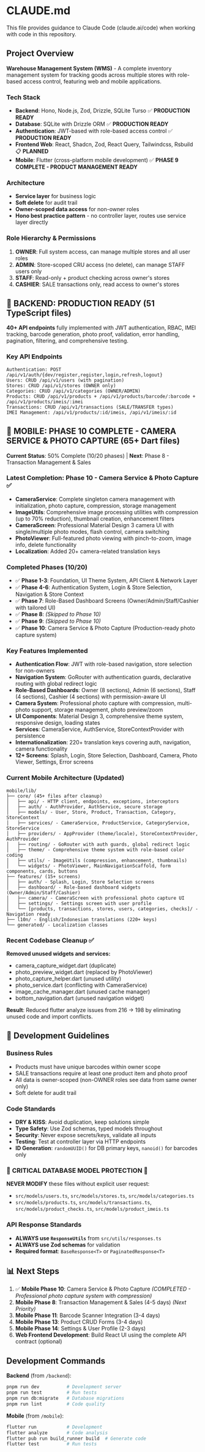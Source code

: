 # CLAUDE.md

This file provides guidance to Claude Code (claude.ai/code) when working with code in this repository.

## Project Overview

**Warehouse Management System (WMS)** - A complete inventory management system for tracking goods across multiple stores with role-based access control, featuring web and mobile applications.

### Tech Stack

- **Backend**: Hono, Node.js, Zod, Drizzle, SQLite Turso ✅ **PRODUCTION READY**
- **Database**: SQLite with Drizzle ORM ✅ **PRODUCTION READY**  
- **Authentication**: JWT-based with role-based access control ✅ **PRODUCTION READY**
- **Frontend Web**: React, Shadcn, Zod, React Query, Tailwindcss, Rsbuild 📋 **PLANNED**
- **Mobile**: Flutter (cross-platform mobile development) ✅ **PHASE 9 COMPLETE - PRODUCT MANAGEMENT READY**

### Architecture

- **Service layer** for business logic
- **Soft delete** for audit trail
- **Owner-scoped data access** for non-owner roles
- **Hono best practice pattern** - no controller layer, routes use service layer directly

### Role Hierarchy & Permissions

1. **OWNER**: Full system access, can manage multiple stores and all user roles
2. **ADMIN**: Store-scoped CRU access (no delete), can manage STAFF users only
3. **STAFF**: Read-only + product checking across owner's stores
4. **CASHIER**: SALE transactions only, read access to owner's stores

## 🚀 **BACKEND: PRODUCTION READY (51 TypeScript files)**

**40+ API endpoints** fully implemented with JWT authentication, RBAC, IMEI tracking, barcode generation, photo proof, validation, error handling, pagination, filtering, and comprehensive testing.

### Key API Endpoints
```
Authentication: POST /api/v1/auth/{dev/register,register,login,refresh,logout}
Users: CRUD /api/v1/users (with pagination)
Stores: CRUD /api/v1/stores (OWNER only)
Categories: CRUD /api/v1/categories (OWNER/ADMIN)
Products: CRUD /api/v1/products + /api/v1/products/barcode/:barcode + /api/v1/products/imeis/:imei
Transactions: CRUD /api/v1/transactions (SALE/TRANSFER types)
IMEI Management: /api/v1/products/:id/imeis, /api/v1/imeis/:id
```

## 📱 **MOBILE: PHASE 10 COMPLETE - CAMERA SERVICE & PHOTO CAPTURE (65+ Dart files)**

**Current Status**: 50% Complete (10/20 phases) | **Next**: Phase 8 - Transaction Management & Sales

### Latest Completion: Phase 10 - Camera Service & Photo Capture ✅
- **CameraService**: Complete singleton camera management with initialization, photo capture, compression, storage management
- **ImageUtils**: Comprehensive image processing utilities with compression (up to 70% reduction), thumbnail creation, enhancement filters  
- **CameraScreen**: Professional Material Design 3 camera UI with single/multiple photo modes, flash control, camera switching
- **PhotoViewer**: Full-featured photo viewing with pinch-to-zoom, image info, delete functionality
- **Localization**: Added 20+ camera-related translation keys

### Completed Phases (10/20)
- ✅ **Phase 1-3**: Foundation, UI Theme System, API Client & Network Layer
- ✅ **Phase 4-6**: Authentication System, Login & Store Selection, Navigation & Store Context  
- ✅ **Phase 7**: Role-Based Dashboard Screens (Owner/Admin/Staff/Cashier with tailored UI)
- ✅ **Phase 8**: *(Skipped to Phase 10)*
- ✅ **Phase 9**: *(Skipped to Phase 10)*
- ✅ **Phase 10**: Camera Service & Photo Capture (Production-ready photo capture system)

### Key Features Implemented
- **Authentication Flow**: JWT with role-based navigation, store selection for non-owners
- **Navigation System**: GoRouter with authentication guards, declarative routing with global redirect logic
- **Role-Based Dashboards**: Owner (8 sections), Admin (6 sections), Staff (4 sections), Cashier (4 sections) with permission-aware UI
- **Camera System**: Professional photo capture with compression, multi-photo support, storage management, photo preview/zoom
- **UI Components**: Material Design 3, comprehensive theme system, responsive design, loading states
- **Services**: CameraService, AuthService, StoreContextProvider with persistence
- **Internationalization**: 220+ translation keys covering auth, navigation, camera functionality
- **12+ Screens**: Splash, Login, Store Selection, Dashboard, Camera, Photo Viewer, Settings, Error screens

### Current Mobile Architecture (Updated)
```
mobile/lib/
├── core/ (45+ files after cleanup)
│   ├── api/ - HTTP client, endpoints, exceptions, interceptors
│   ├── auth/ - AuthProvider, AuthService, secure storage
│   ├── models/ - User, Store, Product, Transaction, Category, StoreContext
│   ├── services/ - CameraService, ProductService, CategoryService, StoreService
│   ├── providers/ - AppProvider (theme/locale), StoreContextProvider, AuthProvider
│   ├── routing/ - GoRouter with auth guards, global redirect logic
│   ├── theme/ - Comprehensive theme system with role-based color coding
│   ├── utils/ - ImageUtils (compression, enhancement, thumbnails)
│   └── widgets/ - PhotoViewer, MainNavigationScaffold, form components, cards, buttons
├── features/ (15+ screens)
│   ├── auth/ - Splash, Login, Store Selection screens
│   ├── dashboard/ - Role-based dashboard widgets (Owner/Admin/Staff/Cashier)
│   ├── camera/ - CameraScreen with professional photo capture UI
│   ├── settings/ - Settings screen with user profile
│   └── [products, transactions, stores, users, categories, checks]/ - Navigation ready
├── l10n/ - English/Indonesian translations (220+ keys)
└── generated/ - Localization classes
```

### Recent Codebase Cleanup ✅
**Removed unused widgets and services:**
- camera_capture_widget.dart (duplicate)
- photo_preview_widget.dart (replaced by PhotoViewer)  
- photo_capture_helper.dart (unused utility)
- photo_service.dart (conflicting with CameraService)
- image_cache_manager.dart (unused cache manager)
- bottom_navigation.dart (unused navigation widget)

**Result**: Reduced flutter analyze issues from 216 → 198 by eliminating unused code and import conflicts.

## 🔧 **Development Guidelines**

### Business Rules
- Products must have unique barcodes within owner scope
- SALE transactions require at least one product item and photo proof
- All data is owner-scoped (non-OWNER roles see data from same owner only)
- Soft delete for audit trail

### Code Standards
- **DRY & KISS**: Avoid duplication, keep solutions simple
- **Type Safety**: Use Zod schemas, typed models throughout
- **Security**: Never expose secrets/keys, validate all inputs
- **Testing**: Test at controller layer via HTTP endpoints
- **ID Generation**: `randomUUID()` for DB primary keys, `nanoid()` for barcodes only

### 🚫 **CRITICAL DATABASE MODEL PROTECTION** 🚫
**NEVER MODIFY** these files without explicit user request:
- `src/models/users.ts`, `src/models/stores.ts`, `src/models/categories.ts`
- `src/models/products.ts`, `src/models/transactions.ts`, `src/models/product_checks.ts`, `src/models/product_imeis.ts`

### API Response Standards
- **ALWAYS use `ResponseUtils`** from `src/utils/responses.ts`
- **ALWAYS use Zod schemas** for validation
- **Required format**: `BaseResponse<T>` or `PaginatedResponse<T>`

## 📊 **Next Steps**
1. ✅ **Mobile Phase 10**: Camera Service & Photo Capture *(COMPLETED - Professional photo capture system with compression)*
2. **Mobile Phase 8**: Transaction Management & Sales (4-5 days) *(Next Priority)*
3. **Mobile Phase 11**: Barcode Scanner Integration (3-4 days)
4. **Mobile Phase 13**: Product CRUD Forms (3-4 days)
5. **Mobile Phase 14**: Settings & User Profile (2-3 days)
6. **Web Frontend Development**: Build React UI using the complete API contract (optional)

## Development Commands

**Backend** (from `/backend`):
```bash
pnpm run dev          # Development server
pnpm run test         # Run tests
pnpm run db:migrate   # Database migrations
pnpm run lint         # Code quality
```

**Mobile** (from `/mobile`):
```bash
flutter run           # Development
flutter analyze       # Code analysis
flutter pub run build_runner build  # Generate code
flutter test          # Run tests
```